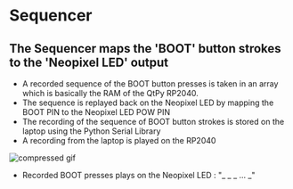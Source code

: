 # Sequencer
## The Sequencer maps the 'BOOT' button strokes to the 'Neopixel LED' output
- A recorded sequence of the BOOT button presses is taken in an array which is basically the RAM of the QtPy RP2040.
- The sequence is replayed back on the Neopixel LED by mapping the BOOT PIN to the Neopixel LED POW PIN
- The recording of the sequence of BOOT button strokes is stored on the laptop using the Python Serial Library
- A recording from the laptop is played on the RP2040 

![compressed gif](https://user-images.githubusercontent.com/69215958/200077515-dc9b0d98-f1da-459b-b036-91188d4ab720.gif)

- Recorded BOOT presses plays on the Neopixel LED : "_ _ _ ... _"

